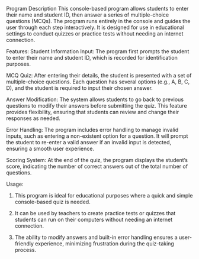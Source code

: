 Program Description
This console-based program allows students to enter their name and student ID, then answer a series of multiple-choice questions (MCQs). The program runs entirely in the console and guides the user through each step interactively. It is designed for use in educational settings to conduct quizzes or practice tests without needing an internet connection.

Features:
Student Information Input: The program first prompts the student to enter their name and student ID, which is recorded for identification purposes.

MCQ Quiz: After entering their details, the student is presented with a set of multiple-choice questions. Each question has several options (e.g., A, B, C, D), and the student is required to input their chosen answer.

Answer Modification: The system allows students to go back to previous questions to modify their answers before submitting the quiz. This feature provides flexibility, ensuring that students can review and change their responses as needed.

Error Handling: The program includes error handling to manage invalid inputs, such as entering a non-existent option for a question. It will prompt the student to re-enter a valid answer if an invalid input is detected, ensuring a smooth user experience.

Scoring System: At the end of the quiz, the program displays the student’s score, indicating the number of correct answers out of the total number of questions.

Usage:
1. This program is ideal for educational purposes where a quick and simple console-based quiz is needed.

2. It can be used by teachers to create practice tests or quizzes that students can run on their computers without needing an internet connection.

3. The ability to modify answers and built-in error handling ensures a user-friendly experience, minimizing frustration during the quiz-taking process.
